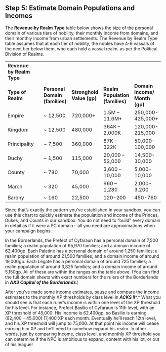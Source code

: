 ## Step 5: Estimate Domain Populations and Incomes

The **Revenue by Realm Type** table below shows the size of the personal domain of various tiers of nobility, their monthly income from domains, and their monthly income from urban settlements. The Revenue by Realm Type table assumes that at each tier of nobility, the nobles have 4-6 vassals of the next tier below them, who each hold a vassal realm, as per the Political Division of Realms.

|  |  |  |  |  |  |
| --- | --- | --- | --- | --- | --- |
| **Revenue by Realm Type** | | | | | |
| **Type of**  **Realm** |  | **Personal Domain**  **(families)** | **Stronghold**  **Value (gp)** | **Realm Population**  **(families)** | **Domain Income/**  **Month (gp)** |
| Empire |  | ~ 12,500 | 720,000+ | 1.5M – 11.6M+ | 250,000-425,000+ |
| Kingdom |  | ~ 12,500 | 480,000 | 364K – 2,000K | 120,000-215,000 |
| Principality |  | ~ 7,500 | 360,000 | 87K – 322K | 50,000-100,000 |
| Duchy |  | ~ 1,500 | 115,000 | 20,000 – 52,000 | 14,500-30,000 |
| County |  | ~ 780 | 70,000 | 3,600 – 10,000 | 5,000-10,000 |
| March |  | ~ 320 | 45,000 | 960 – 1,280 | 2,000-3,200 |
| Barony |  | ~ 160 | 22,500 | 120-200 | 450-760 |

Since that’s exactly the pattern you’ve established in your sandbox, you can use this chart to quickly estimate the population and income of the Princes, Dukes, and Counts in our sandbox. You do not need to “build” every domain in detail as if it were a PC domain – all you need are approximations when your campaign begins.

In the Borderlands, the Prefect of Cyfaraun has a personal domain of 7,500 families; a realm population of 95,970 families; and a domain income of 62,400gp. Each Palatine has a personal domain of around 1,250 families; a realm population of around 21,500 families; and a domain income of around 19,000gp. Each Legate has a personal domain of around 725 families; a realm population of around 3,825 families; and a domain income of around 5,150gp. All of these are within the ranges on the table above. (You can find the full domain sheets with exact numbers for the rulers of the Borderlands in ***AX3 Capital of the Borderlands***.)

After you’ve made some income estimates, pause and compare the income estimates to the monthly XP thresholds by class level in ***ACKS II****.* What you should see is that each ruler’s income is within one level of the XP threshold for his level. For instance, Prefect Basilio of Cyfaraun is 11th level, with an XP threshold of 45,000. His income is 62,400gp, so Basilio is earning (62,400 – 45,000) 17,400 XP each month. Eventually he’ll reach 12th level, and his XP threshold will jump to 75,000. At that point his income will cease earning him XP and he’ll need to somehow expand his realm. In other words, just by comparing income, class level, and monthly XP threshold you can determine if the NPC is ambitious to expand, content with his lot, or out of his league!
